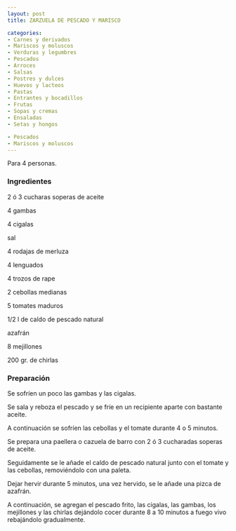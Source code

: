 ```yaml
---
layout: post
title: ZARZUELA DE PESCADO Y MARISCO

categories:
- Carnes y derivados
- Mariscos y moluscos
- Verduras y legumbres
- Pescados
- Arroces
- Salsas
- Postres y dulces
- Huevos y lacteos
- Pastas
- Entrantes y bocadillos
- Frutas
- Sopas y cremas
- Ensaladas
- Setas y hongos

- Pescados
- Mariscos y moluscos
---
```

Para 4 personas.

<h3>Ingredientes</h3>

2 ó 3 cucharas soperas de aceite

4 gambas

4 cigalas

sal

4 rodajas de merluza

4 lenguados

4 trozos de rape

2 cebollas medianas

5 tomates maduros

1/2 l de caldo de pescado natural

azafrán

8 mejillones

200 gr. de chirlas

<h3>Preparación</h3>

Se sofríen un poco las gambas y las cigalas.

Se sala y reboza el pescado y se fríe en un recipiente aparte con bastante aceite.

A continuación se sofríen las cebollas y el tomate durante 4 o 5 minutos.

Se prepara una paellera o cazuela de barro con 2 ó 3 cucharadas soperas de aceite.

Seguidamente se le añade el caldo de pescado natural junto con el tomate y las cebollas, removiéndolo con una paleta.

Dejar hervir durante 5 minutos, una vez hervido, se le añade una pizca de azafrán.

A continuación, se agregan el pescado frito, las cigalas, las gambas, los mejillones y las chirlas dejándolo cocer durante 8 a 10 minutos a fuego vivo rebajándolo gradualmente.

